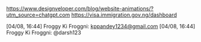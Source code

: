 https://www.designveloper.com/blog/website-animations/?utm_source=chatgpt.com
https://visa.immigration.gov.ng/dashboard

[04/08, 16:44] Froggy Ki Froggni: kppandey1234@gmail.com
[04/08, 16:44] Froggy Ki Froggni: @darsh123
